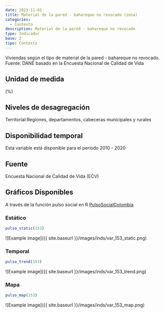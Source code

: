 ```yaml
---
date: 2023-11-01
title: Material de la pared - bahareque no revocado (zona)
categories:
  - Contexto
description: Material de la pared - bahareque no revocado
type: Indicador
base: 2
tipo: Contexto
--- 
```


Viviendas según el tipo de material de la pared - bahareque no revocado.
Fuente: DANE basado en la Encuesta Nacional de Calidad de Vida

## Unidad de medida
(%)

## Niveles de desagregación
Territorial:Regiones, departamentos, cabeceras municipales y rurales

## Disponibilidad temporal
Esta variable está disponible para el periodo 2010 - 2020

## Fuente
Encuesta Nacional de Calidad de Vida (ECV)

## Gráficos Disponibles

A través de la función pulso social en R [PulsoSocialColombia](https://github.com/pulsosocialcolombia/PulsoSocialColombia)

### Estático

``` R
pulso_static(153)
```

![Example image]({{ site.baseurl }}/images/inds/var_153_static.png)

### Temporal

``` R
pulso_trend(153)
```

![Example image]({{ site.baseurl }}/images/inds/var_153_trend.png)

### Mapa

``` R
pulso_map(153)
```

![Example image]({{ site.baseurl }}/images/inds/var_153_map.png)